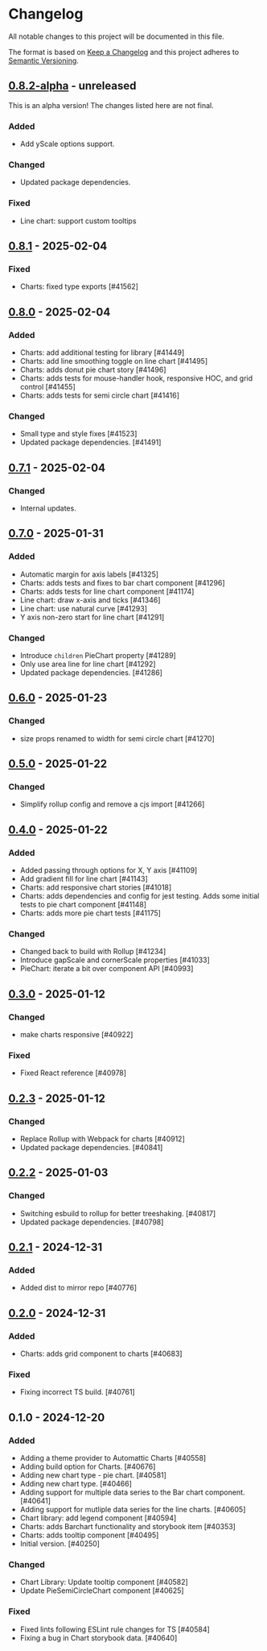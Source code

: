 # Changelog

All notable changes to this project will be documented in this file.

The format is based on [Keep a Changelog](https://keepachangelog.com/en/1.0.0/)
and this project adheres to [Semantic Versioning](https://semver.org/spec/v2.0.0.html).

## [0.8.2-alpha] - unreleased

This is an alpha version! The changes listed here are not final.

### Added
- Add yScale options support.

### Changed
- Updated package dependencies.

### Fixed
- Line chart: support custom tooltips

## [0.8.1] - 2025-02-04
### Fixed
- Charts: fixed type exports [#41562]

## [0.8.0] - 2025-02-04
### Added
- Charts: add additional testing for library [#41449]
- Charts: add line smoothing toggle on line chart [#41495]
- Charts: adds donut pie chart story [#41496]
- Charts: adds tests for mouse-handler hook, responsive HOC, and grid control [#41455]
- Charts: adds tests for semi circle chart [#41416]

### Changed
- Small type and style fixes [#41523]
- Updated package dependencies. [#41491]

## [0.7.1] - 2025-02-04
### Changed
- Internal updates.

## [0.7.0] - 2025-01-31
### Added
- Automatic margin for axis labels [#41325]
- Charts: adds tests and fixes to bar chart component [#41296]
- Charts: adds tests for line chart component [#41174]
- Line chart: draw x-axis and ticks [#41346]
- Line chart: use natural curve [#41293]
- Y axis non-zero start for line chart [#41291]

### Changed
- Introduce `children` PieChart property [#41289]
- Only use area line for line chart [#41292]
- Updated package dependencies. [#41286]

## [0.6.0] - 2025-01-23
### Changed
- size props renamed to width for semi circle chart [#41270]

## [0.5.0] - 2025-01-22
### Changed
- Simplify rollup config and remove a cjs import [#41266]

## [0.4.0] - 2025-01-22
### Added
- Added passing through options for X, Y axis [#41109]
- Add gradient fill for line chart [#41143]
- Charts: add responsive chart stories [#41018]
- Charts: adds dependencies and config for jest testing. Adds some initial tests to pie chart component [#41148]
- Charts: adds more pie chart tests [#41175]

### Changed
- Changed back to build with Rollup [#41234]
- Introduce gapScale and cornerScale properties [#41033]
- PieChart: iterate a bit over component API [#40993]

## [0.3.0] - 2025-01-12
### Changed
- make charts responsive [#40922]

### Fixed
- Fixed React reference [#40978]

## [0.2.3] - 2025-01-12
### Changed
- Replace Rollup with Webpack for charts [#40912]
- Updated package dependencies. [#40841]

## [0.2.2] - 2025-01-03
### Changed
- Switching esbuild to rollup for better treeshaking. [#40817]
- Updated package dependencies. [#40798]

## [0.2.1] - 2024-12-31
### Added
- Added dist to mirror repo [#40776]

## [0.2.0] - 2024-12-31
### Added
- Charts: adds grid component to charts [#40683]

### Fixed
- Fixing incorrect TS build. [#40761]

## 0.1.0 - 2024-12-20
### Added
- Adding a theme provider to Automattic Charts [#40558]
- Adding build option for Charts. [#40676]
- Adding new chart type - pie chart. [#40581]
- Adding new chart type. [#40466]
- Adding support for multiple data series to the Bar chart component. [#40641]
- Adding support for mutliple data series for the line charts. [#40605]
- Chart library: add legend component [#40594]
- Charts: adds Barchart functionality and storybook item [#40353]
- Charts: adds tooltip component [#40495]
- Initial version. [#40250]

### Changed
- Chart Library: Update tooltip component [#40582]
- Update PieSemiCircleChart component [#40625]

### Fixed
- Fixed lints following ESLint rule changes for TS [#40584]
- Fixing a bug in Chart storybook data. [#40640]

[0.8.2-alpha]: https://github.com/Automattic/charts/compare/v0.8.1...v0.8.2-alpha
[0.8.1]: https://github.com/Automattic/charts/compare/v0.8.0...v0.8.1
[0.8.0]: https://github.com/Automattic/charts/compare/v0.7.1...v0.8.0
[0.7.1]: https://github.com/Automattic/charts/compare/v0.7.0...v0.7.1
[0.7.0]: https://github.com/Automattic/charts/compare/v0.6.0...v0.7.0
[0.6.0]: https://github.com/Automattic/charts/compare/v0.5.0...v0.6.0
[0.5.0]: https://github.com/Automattic/charts/compare/v0.4.0...v0.5.0
[0.4.0]: https://github.com/Automattic/charts/compare/v0.3.0...v0.4.0
[0.3.0]: https://github.com/Automattic/charts/compare/v0.2.3...v0.3.0
[0.2.3]: https://github.com/Automattic/charts/compare/v0.2.2...v0.2.3
[0.2.2]: https://github.com/Automattic/charts/compare/v0.2.1...v0.2.2
[0.2.1]: https://github.com/Automattic/charts/compare/v0.2.0...v0.2.1
[0.2.0]: https://github.com/Automattic/charts/compare/v0.1.0...v0.2.0
